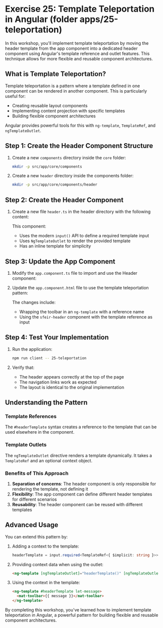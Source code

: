 # Exercise 25: Template Teleportation in Angular (folder apps/25-teleportation)

In this workshop, you'll implement template teleportation by moving the header template from the app component into a dedicated header component using Angular's template reference and outlet features. This technique allows for more flexible and reusable component architectures.

## What is Template Teleportation?

Template teleportation is a pattern where a template defined in one component can be rendered in another component. This is particularly useful for:

- Creating reusable layout components
- Implementing content projection with specific templates
- Building flexible component architectures

Angular provides powerful tools for this with `ng-template`, `TemplateRef`, and `ngTemplateOutlet`.

## Step 1: Create the Header Component Structure

1. Create a new `components` directory inside the `core` folder:

   ```bash
   mkdir -p src/app/core/components
   ```

2. Create a new `header` directory inside the components folder:
   ```bash
   mkdir -p src/app/core/components/header
   ```

## Step 2: Create the Header Component

1. Create a new file `header.ts` in the header directory with the following content:

   This component:

   - Uses the modern `input()` API to define a required template input
   - Uses `NgTemplateOutlet` to render the provided template
   - Has an inline template for simplicity

## Step 3: Update the App Component

1. Modify the `app.component.ts` file to import and use the Header component:
2. Update the `app.component.html` file to use the template teleportation pattern:

   The changes include:

   - Wrapping the toolbar in an `ng-template` with a reference name
   - Using the `sfeir-header` component with the template reference as input

## Step 4: Test Your Implementation

1. Run the application:

   ```bash
   npm run client -- 25-teleportation
   ```

2. Verify that:
   - The header appears correctly at the top of the page
   - The navigation links work as expected
   - The layout is identical to the original implementation

## Understanding the Pattern

### Template References

The `#headerTemplate` syntax creates a reference to the template that can be used elsewhere in the component.

### Template Outlets

The `ngTemplateOutlet` directive renders a template dynamically. It takes a `TemplateRef` and an optional context object.

### Benefits of This Approach

1. **Separation of concerns**: The header component is only responsible for rendering the template, not defining it
2. **Flexibility**: The app component can define different header templates for different scenarios
3. **Reusability**: The header component can be reused with different templates

## Advanced Usage

You can extend this pattern by:

1. Adding a context to the template:

   ```typescript
   headerTemplate = input.required<TemplateRef<{ $implicit: string }>>();
   ```

2. Providing context data when using the outlet:

   ```html
   <ng-template [ngTemplateOutlet]="headerTemplate()" [ngTemplateOutletContext]="{ $implicit: 'Hello World' }" />
   ```

3. Using the context in the template:
   ```html
   <ng-template #headerTemplate let-message>
     <mat-toolbar>{{ message }}</mat-toolbar>
   </ng-template>
   ```

By completing this workshop, you've learned how to implement template teleportation in Angular, a powerful pattern for building flexible and reusable component architectures.
